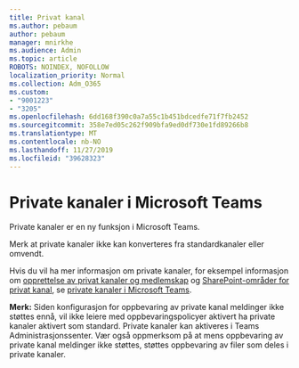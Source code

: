 ```yaml
---
title: Privat kanal
ms.author: pebaum
author: pebaum
manager: mnirkhe
ms.audience: Admin
ms.topic: article
ROBOTS: NOINDEX, NOFOLLOW
localization_priority: Normal
ms.collection: Adm_O365
ms.custom:
- "9001223"
- "3205"
ms.openlocfilehash: 6dd168f390c0a7a55c1b451bdcedfe71f7fb2452
ms.sourcegitcommit: 358e7ed05c262f909bfa9ed0df730e1fd89266b8
ms.translationtype: MT
ms.contentlocale: nb-NO
ms.lasthandoff: 11/27/2019
ms.locfileid: "39628323"
---
```

# <a name="private-channels-in-microsoft-teams"></a>Private kanaler i Microsoft Teams

Private kanaler er en ny funksjon i Microsoft Teams. 

Merk at private kanaler ikke kan konverteres fra standardkanaler eller omvendt.

Hvis du vil ha mer informasjon om private kanaler, for eksempel informasjon om [opprettelse av privat kanaler og medlemskap](https://docs.microsoft.com/MicrosoftTeams/private-channels#private-channel-creation-and-membership) og [SharePoint-områder for privat kanal](https://docs.microsoft.com/MicrosoftTeams/private-channels#private-channel-sharepoint-sites), se [private kanaler i Microsoft Teams](https://docs.microsoft.com/MicrosoftTeams/private-channels). 

**Merk:** Siden konfigurasjon for oppbevaring av private kanal meldinger ikke støttes ennå, vil ikke leiere med oppbevaringspolicyer aktivert ha private kanaler aktivert som standard. Private kanaler kan aktiveres i Teams Administrasjonssenter. Vær også oppmerksom på at mens oppbevaring av private kanal meldinger ikke støttes, støttes oppbevaring av filer som deles i private kanaler.